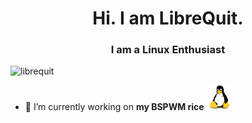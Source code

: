 <h1 align="center">Hi. I am LibreQuit.</h1>
<h3 align="center">I am a Linux Enthusiast</h3>
<p align="left"> <img src="https://komarev.com/ghpvc/?username=librequit&label=Profile%20views&color=0e75b6&style=flat" alt="librequit" /> </p>

- 🔭 I’m currently working on **my BSPWM rice**
<a href="https://www.linux.org/" target="_blank" rel="noreferrer"> <img src="https://raw.githubusercontent.com/devicons/devicon/master/icons/linux/linux-original.svg" alt="linux" width="40" height="40"/> </a> </p>
